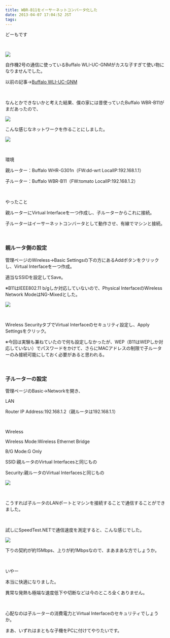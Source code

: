 ```yaml
---
title: WBR-B11をイーサーネットコンバータ化した
date: 2013-04-07 17:04:52 JST
tags:
---
```

<p>どーもです</p>
<p>&nbsp;</p>
<p><img src="https://lh5.googleusercontent.com/-wn9ewHUqHWM/UTKmaBT-UjI/AAAAAAAABUc/G58KszEU9og/s640/IMG_0082.JPG" /></p>
<p>自作機2号の通信に使っているBuffalo WLI-UC-GNMがカスな子すぎて使い物になりませんでした。</p>
<p>以前の記事→<a href="http://tosainu.wktk.so/view/256">Buffalo WLI-UC-GNM</a></p>
<p>&nbsp;</p>
<p>なんとかできないかと考えた結果、僕の家には昔使っていたBuffalo WBR-B11がまだあったので、</p>
<p><img src="https://lh3.googleusercontent.com/-3_STouXiXyw/UWEfmW_4AoI/AAAAAAAAB3Y/pHQeAOW6m2g/s640/IMG_0361.JPG" /></p>
<p>こんな感じなネットワークを作ることにしました。</p>
<p><img src="https://lh3.googleusercontent.com/-UMvi0cMQNMo/UWEflobvjMI/AAAAAAAAB3U/Sp5ITADUPQM/s640/out.png" /></p>
<p>&nbsp;</p>
<p>環境</p>
<p>親ルーター：Buffalo WHR-G301n（FW:dd-wrt LocalIP:192.168.1.1）</p>
<p>子ルーター：Buffalo WBR-B11（FW:tomato LocalIP:192.168.1.2）</p>
<p>&nbsp;</p>
<p>やったこと</p>
<p>親ルーターにVirtual Interfaceを一つ作成し、子ルーターからこれに接続。</p>
<p>子ルーターはイーサーネットコンバータとして動作させ、有線でマシンと接続。</p>
<p>&nbsp;</p>
<h3>親ルータ側の設定</h3>
<p>管理ページのWireless→Basic Settingsの下の方にあるAddボタンをクリックし、Virtual Interfaceを一つ作成。</p>
<p>適当なSSIDを設定してSave。</p>
<p>※B11はIEEE802.11 b/gしか対応していないので、Physical InterfaceのWireless Network ModeはNG-Mixedとした。</p>
<p><img src="https://lh6.googleusercontent.com/-EnZtslG1tEw/UWEhtvw-gkI/AAAAAAAAB3o/T1-IrM_BjEM/s640/Screenshot%2520from%25202013-04-07%252016%253A33%253A35.png" /></p>
<p>&nbsp;</p>
<p>Wireless SecurityタブでVirtual Interfaceのセキュリティ設定し、Apply Settingsをクリック。</p>
<p>※今回は実験も兼ねていたので何も設定しなかったが、WEP（B11はWEPしか対応していない）でパスワードをかけて、さらにMACアドレスの制限で子ルーターのみ接続可能にしておく必要があると思われる。</p>
<p>&nbsp;</p>
<h3>子ルーターの設定</h3>
<p>管理ページのBasic→Networkを開き、</p>
<p>LAN</p>
<p>Router IP Address:192.168.1.2（親ルータは192.168.1.1）</p>
<p>&nbsp;</p>
<p>Wireless</p>
<p>Wireless Mode:Wireless Ethernet Bridge</p>
<p>B/G Mode:G Only</p>
<p>SSID:親ルータのVirtual Interfacesと同じもの</p>
<p>Security:親ルータのVirtual Interfacesと同じもの</p>
<p><img src="https://lh6.googleusercontent.com/-vW2Hxk4CPGw/UWEl5JBQcwI/AAAAAAAAB34/VRrZ9O770us/s640/Screenshot%2520from%25202013-04-07%252016%253A50%253A19.png" /></p>
<p>&nbsp;</p>
<p>こうすれば子ルータのLANポートとマシンを接続することで通信することができました。</p>
<p>&nbsp;</p>
<p>試しにSpeedTest.NETで通信速度を測定すると、こんな感じでした。</p>
<p><img src="https://lh5.googleusercontent.com/-Wit4qqfpm7s/UWEm5AsLSLI/AAAAAAAAB4E/R4m134KL1VU/s640/Screenshot%2520from%25202013-04-07%252015-52-57.png" /></p>
<p>下りの契約が約15Mbps、上りが約1Mbpsなので、まあまあな方でしょうか。</p>
<p>&nbsp;</p>
<p>いやー</p>
<p>本当に快適になりました。</p>
<p>異常な発熱も極端な速度低下や切断などは今のところ全くありません。</p>
<p>&nbsp;</p>
<p>心配なのは子ルーターの消費電力とVirtual Interfaceのセキュリティでしょうか。</p>
<p>まあ、いずれはまともな子機をPCに付けてやりたいです。</p>
<p>&nbsp;</p>
